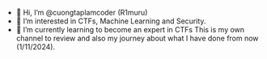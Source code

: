- 👋 Hi, I’m @cuongtaplamcoder (R1muru)
- 👀 I’m interested in CTFs, Machine Learning and Security.
- 🌱 I’m currently learning to become an expert in CTFs
This is my own channel to review and also my journey about what I have done from now (1/11/2024).
